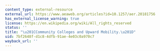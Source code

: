 ```yaml
---
content_type: external-resource
external_url: https://www.aeaweb.org/articles?id=10.1257/aer.20181756
has_external_license_warning: true
license: https://en.wikipedia.org/wiki/All_rights_reserved
status: ''
title: "\u201CCommunity Colleges and Upward Mobility.\u201D"
uid: 7bf2648f-d1c8-4dfb-91ae-4e03c0a970c7
wayback_url: ''
---
```

